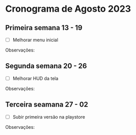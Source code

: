 # Cronograma de Agosto 2023


## Primeira semana 13 - 19
- [ ] Melhorar menu inicial


Observações:


## Segunda semana 20 - 26
- [ ] Melhorar HUD da tela

Observações:


## Terceira seamana 27 - 02
- [ ] Subir primeira versão na playstore 


Observações:

